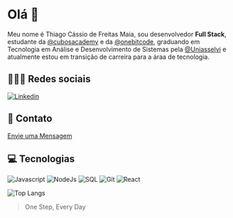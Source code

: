 # Olá 👋
  Meu nome é Thiago Cássio de Freitas Maia, sou desenvolvedor **Full Stack**, estudante da [@cubosacademy](https://www.cubos.academy) e da [@onebitcode](https://www.onebitcode.com), graduando em Tecnologia em Análise e Desenvolvimento de Sistemas pela [@Uniasselvi](https://portal.uniasselvi.com.br) e atualmente estou em transição de carreira para a áraa de tecnologia.

## 🧑‍🤝‍🧑 Redes sociais
[![Linkedin](https://img.shields.io/badge/LinkedIn-0077B5?style=for-the-badge&logo=linkedin&logoColor=white)](www.linkedin.com/in/thiago-cássio-de-freitas-maia-354414165)

## 📩 Contato
<a href="mailto:thiagokcio@hotmail.com">Envie uma Mensagem</a>

## 💻 Tecnologias

![Javascript](https://img.shields.io/badge/JavaScript-323330?style=for-the-badge&logo=javascript&logoColor=F7DF1E)
![NodeJs](https://img.shields.io/badge/Node%20js-339933?style=for-the-badge&logo=nodedotjs&logoColor=white)
![SQL](https://img.shields.io/badge/MySQL-005C84?style=for-the-badge&logo=mysql&logoColor=white)
![Git](https://img.shields.io/badge/GIT-E44C30?style=for-the-badge&logo=git&logoColor=white)
![React](https://img.shields.io/badge/React-20232A?style=for-the-badge&logo=react&logoColor=61DAFB)

![Top Langs](https://github-readme-stats.vercel.app/api/top-langs/?username=thiagokcio&theme=tokyonight&custom_title=Linguagens%20%mais%20%usadas)

> One Step, Every Day








  
